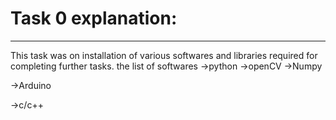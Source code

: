 # Task 0 explanation:
----------------------------

This task was on installation of various softwares and libraries required for completing further tasks. the list of softwares
->python
   ->openCV
   ->Numpy
   
->Arduino

->c/c++
